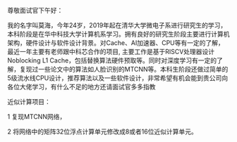 尊敬面试官下午好：

​	我的名字叫莫海，今年24岁，2019年起在清华大学微电子系进行研究生的学习，本科阶段是在华中科技大学计算机系学习。拥有良好的研究生阶段主要进行计算机架构，硬件设计与软件设计背景。对Cache、AI加速器、CPU等有一定的了解，最近一年主要有老师跟中科芯合作的项目, 主要工作是基于RISCV处理器设计Noblocking L1 Cache，包括替换算法硬件预取等。同时对深度学习有一定的了解，复现过一些论文中的算法如人脸识别的MTCNN等。本科生阶段还做过简单的5级流水线CPU设计，推荐算法以及一些软件设计，非常希望有机会能到贵公司向各位大佬学习，有什么不足的地方还请面试官多多指教





近似计算项目：

1 复现MTCNN网络，

2 将网络中的矩阵32位浮点计算单元修改成8或者16位近似计算单元。

